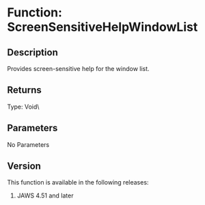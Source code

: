 # Function: ScreenSensitiveHelpWindowList

## Description

Provides screen-sensitive help for the window list.

## Returns

Type: Void\

## Parameters

No Parameters

## Version

This function is available in the following releases:

1.  JAWS 4.51 and later
